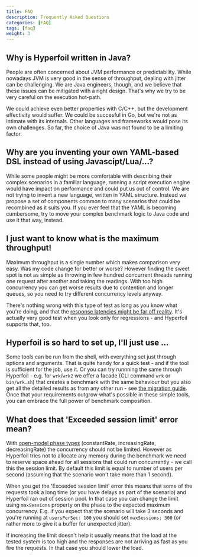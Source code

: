 ```yaml
---
title: FAQ
description: Frequently Asked Questions
categories: [FAQ]
tags: [faq]
weight: 3
---
```


## Why is Hyperfoil written in Java?

People are often concerned about JVM performance or predictability. While nowadays JVM is very good in the sense of throughput, dealing with jitter can be challenging. We are Java engineers, though, and we believe that these issues can be mitigated with a right design. That's why we try to be very careful on the execution hot-path.

We could achieve even better properties with C/C++, but the development effectivity would suffer. We could be succesful in Go, but we're not as intimate with its internals. Other languages and frameworks would pose its own challenges. So far, the choice of Java was not found to be a limiting factor.

## Why are you inventing your own YAML-based DSL instead of using Javascipt/Lua/...?

While some people might be more comfortable with describing their complex scenarios in a familiar language, running a script execution engine would have impact on performance and could put us out of control. We are not trying to invent a new language, written in YAML structure. Instead we propose a set of components common to many scenarios that could be recombined as it suits you. If you ever feel that the YAML is becoming cumbersome, try to move your complex benchmark logic to Java code and use it that way, instead.

## I just want to know what is the maximum throughput!

Maximum throughput is a single number which makes comparison very easy. Was my code change for better or worse? However finding the sweet spot is not as simple as throwing in few hundred concurrent threads running one request after another and taking the readings. With too high concurrency you can get worse results due to contention and longer queues, so you need to try different concurrency levels anyway.

There's nothing wrong with this type of test as long as you know what you're doing, and that the [response latencies might be far off reality](https://www.slideshare.net/slideshow/how-not-to-measure-latency-60111840/60111840). It's actually very good test when you look only for regressions - and Hyperfoil supports that, too.

## Hyperfoil is so hard to set up, I'll just use ...

Some tools can be run from the shell, with everything set just through options and arguments. That is quite handy for a quick test - and if the tool is sufficient for the job, use it. Or you can try runnning the same through Hyperfoil - e.g. for `wrk`/`wrk2` we offer a facade (CLI command `wrk` or `bin/wrk.sh`) that creates a benchmark with the same behaviour but you also get all the detailed results as from any other run - see [the migration guide](/docs/migration/wrk/). Once that your requirements outgrow what's possible in these simple tools, you can embrace the full power of benchmark composition.

## What does that 'Exceeded session limit' error mean?

With [open-model phase types](/docs/user-guide/benchmark/phase/) (constantRate, increasingRate, decreasingRate) the concurrency should not be limited. However as Hyperfoil tries not to allocate any memory during the benchmark we need to reserve space ahead for all sessions that could run concurrently - we call this the session limit. By default this limit is equal to number of users per second (assuming that the scenario won't take more than 1 second).

When you get the 'Exceeded session limit' error this means that some of the requests took a long time (or you have delays as part of the scenario) and Hyperfoil ran out of session pool. In that case you can change the limit using `maxSessions` property on the phase to the expected maximum concurrency. E.g. if you expect that the scenario will take 3 seconds and you're running at `usersPerSec: 100` you should set `maxSessions: 300` (or rather more to give it a buffer for unexpected jitter).

If increasing the limit doesn't help it usually means that the load at the tested system is too high and the responses are not arriving as fast as you fire the requests. In that case you should lower the load.
